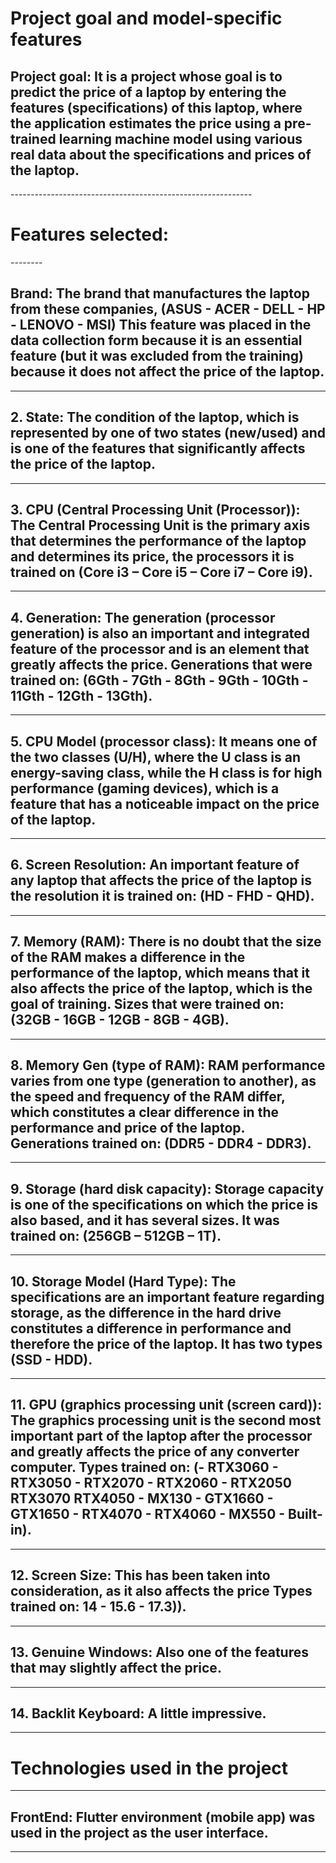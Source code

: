 <h1>Project goal and model-specific features</h1>

<h2> Project goal: It is a project whose goal is to predict the price of a laptop by entering the features (specifications) of this laptop, where the application estimates the price using a pre-trained learning machine model using various real data about the specifications and prices of the laptop. </h2>
------------------------------------------------------------
<h1> Features selected: </h1>
--------
<h2> Brand: The brand that manufactures the laptop from these companies,
(ASUS - ACER - DELL - HP - LENOVO - MSI) This feature was placed in the data collection form because it is an essential feature (but it was excluded from the training) because it does not affect the price of the laptop. </h2>

--------
<h2> 2. State: The condition of the laptop, which is represented by one of two states (new/used) and is one of the features that significantly affects the price of the laptop. </h2>

--------
<h2> 3. CPU (Central Processing Unit (Processor)): The Central Processing Unit is the primary axis that determines the performance of the laptop and determines its price, the processors it is trained on (Core i3 – Core i5 – Core i7 – Core i9). </h2>

--------
<h2> 4. Generation: The generation (processor generation) is also an important and integrated feature of the processor and is an element that greatly affects the price. Generations that were trained on:
(6Gth - 7Gth - 8Gth - 9Gth - 10Gth - 11Gth - 12Gth - 13Gth). </h2>

--------
<h2> 5. CPU Model (processor class): It means one of the two classes (U/H), where the U class is an energy-saving class, while the H class is for high performance (gaming devices), which is a feature that has a noticeable impact on the price of the laptop. </h2>

--------
<h2> 6. Screen Resolution: An important feature of any laptop that affects the price of the laptop is the resolution it is trained on: (HD - FHD - QHD). </h2>

--------
<h2> 7. Memory (RAM): There is no doubt that the size of the RAM makes a difference in the performance of the laptop, which means that it also affects the price of the laptop, which is the goal of training. Sizes that were trained on: (32GB - 16GB - 12GB - 8GB - 4GB). </h2>

--------
<h2> 8. Memory Gen (type of RAM): RAM performance varies from one type (generation to another), as the speed and frequency of the RAM differ, which constitutes a clear difference in the performance and price of the laptop.
Generations trained on: (DDR5 - DDR4 - DDR3). </h2>

--------
<h2> 9. Storage (hard disk capacity): Storage capacity is one of the specifications on which the price is also based, and it has several sizes. It was trained on: (256GB – 512GB – 1T). </h2>

--------
<h2> 10. Storage Model (Hard Type): The specifications are an important feature regarding storage, as the difference in the hard drive constitutes a difference in performance and therefore the price of the laptop. It has two types (SSD - HDD). </h2>

--------
<h2> 11. GPU (graphics processing unit (screen card)): The graphics processing unit is the second most important part of the laptop after the processor and greatly affects the price of any converter computer.
Types trained on:
(- RTX3060 - RTX3050 - RTX2070 - RTX2060 - RTX2050 RTX3070 RTX4050 - MX130 - GTX1660 - GTX1650 - RTX4070 - RTX4060 - MX550 - Built-in). </h2>

--------
<h2> 12. Screen Size: This has been taken into consideration, as it also affects the price
Types trained on: 14 - 15.6 - 17.3)). </h2>

--------
<h2> 13. Genuine Windows: Also one of the features that may slightly affect the price. </h2>

--------
<h2> 14. Backlit Keyboard: A little impressive. </h2>

---------------------------------------------------------------------------
<h1> Technologies used in the project </h1>

--------
<h2> FrontEnd: Flutter environment (mobile app) was used in the project as the user interface. </h2>

--------
<h2>  </h2>

